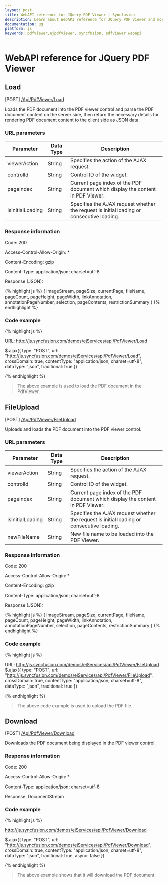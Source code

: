 ```yaml
---
layout: post
title: WebAPI reference for JQuery PDF Viewer | Syncfusion
description: Learn about WebAPI reference for JQuery PDF Viewer and more details. This document explains the features such as load, file upload and download
documentation: ug
platform: js
keywords: pdfviewer,ejpdfviewer, syncfusion, pdfviewer webapi
---
```


# WebAPI reference for JQuery PDF Viewer

## Load

 [POST] [/Api/PdfViewer/Load](http://js.syncfusion.com/demos/ejServices/api/PdfViewer/Load)

Loads the PDF document into the PDF viewer control and parse the PDF document content on the server side, then return the necessary details for rendering PDF document content to the client side as JSON data.

### URL parameters

|  Parameter |Data Type| Description | 
|---|---|---|
|viewerAction |String|Specifies the action of the AJAX request.|
|controlId|String|Control ID of the widget.|
|pageindex|String|Current page index of the PDF document which display the content in PDF Viewer.|
|isInitialLoading|String|Specifies the AJAX request whether the request is initial loading or consecutive loading.| 

### Response information 

Code: 200

Access-Control-Allow-Origin: *

Content-Encoding: gzip

Content-Type:  application/json; charset=utf-8

Response (JSON):   

{% highlight js %}
{
  imageStream,
  pageSize,
  currentPage,
  fileName,
  pageCount,
  pageHeight,
  pageWidth,
  linkAnnotation,
  annotationPageNumber,
  selection,
  pageContents,
  restrictionSummary
}
{% endhighlight %}


### Code example 

{% highlight js %}

URL: http://js.syncfusion.com/demos/ejServices/api/PdfViewer/Load

$.ajax({
		type: "POST",
		url: "http://js.syncfusion.com/demos/ejServices/api/PdfViewer/Load",
		crossDomain: true,
		contentType: "application/json; charset=utf-8",
		dataType: "json",
		traditional: true
})

{% endhighlight %}

>The above example is used to load the PDF document in the PdfViewer.

## FileUpload

 [POST] [/Api/PdfViewer/FileUpload](http://js.syncfusion.com/demos/ejServices/api/PdfViewer/FileUpload)

Uploads and loads the PDF document into the PDF viewer control.

### URL parameters

|  Parameter |Data Type|Description | 
|---|---|---|
|viewerAction |String|Specifies the action of the AJAX request.|
|controlId |String|Control ID of the widget.|
|pageindex |String|Current page index of the PDF document which display the content in PDF Viewer.| 
|isInitialLoading|String|Specifies the AJAX request whether the request is initial loading or consecutive loading.|
|newFileName|String|New file name to be loaded into the PDF Viewer.|

### Response information 

Code: 200

Access-Control-Allow-Origin: *

Content-Encoding: gzip

Content-Type:  application/json; charset=utf-8

Response (JSON):   

{% highlight js %}
{
  imageStream,
  pageSize,
  currentPage,
  fileName,
  pageCount,
  pageHeight,
  pageWidth,
  linkAnnotation,
  annotationPageNumber,
  selection,
  pageContents,
  restrictionSummary
}
{% endhighlight %}


### Code example 

{% highlight js %}

URL: http://js.syncfusion.com/demos/ejServices/api/PdfViewer/FileUpload
$.ajax({
    type: "POST",
    url: "http://js.syncfusion.com/demos/ejServices/api/PdfViewer/FileUpload",
    crossDomain: true,
    contentType: "application/json; charset=utf-8",
    dataType: "json",
    traditional: true
})

{% endhighlight %}

>The above code example is used to upload the PDF file.


## Download

 [POST] [/Api/PdfViewer/Download](http://js.syncfusion.com/demos/ejServices/api/PdfViewer/Download)

Downloads the PDF document being displayed in the PDF viewer control.

### Response information 

Code: 200

Access-Control-Allow-Origin: *

Content-Type:  application/json; charset=utf-8

Response: DocumentStream

### Code example 

{% highlight js %}

http://js.syncfusion.com/demos/ejServices/api/PdfViewer/Download

$.ajax({
    type: "POST",
    url: "http://js.syncfusion.com/demos/ejServices/api/PdfViewer/Download",
    crossDomain: true,
    contentType: "application/json; charset=utf-8",
    dataType: "json",
    traditional: true,
    async: false
})

{% endhighlight %}
>The above example shows that it will download the PDF document.
